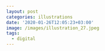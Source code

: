 ```yaml
---
layout: post
categories: illustrations
date: '2020-01-26T12:05:23+03:00'
image: /images/illustration_27.jpeg
tags:
  - digital
---
```

